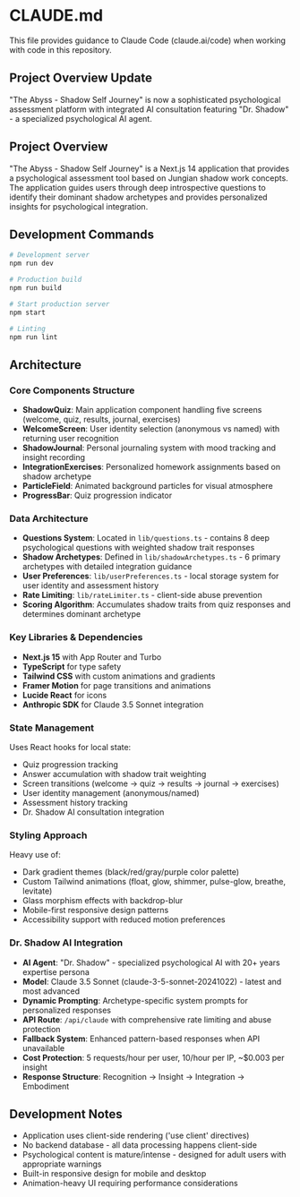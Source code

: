 # CLAUDE.md

This file provides guidance to Claude Code (claude.ai/code) when working with code in this repository.

## Project Overview Update

"The Abyss - Shadow Self Journey" is now a sophisticated psychological assessment platform with integrated AI consultation featuring "Dr. Shadow" - a specialized psychological AI agent.

## Project Overview

"The Abyss - Shadow Self Journey" is a Next.js 14 application that provides a psychological assessment tool based on Jungian shadow work concepts. The application guides users through deep introspective questions to identify their dominant shadow archetypes and provides personalized insights for psychological integration.

## Development Commands

```bash
# Development server
npm run dev

# Production build  
npm run build

# Start production server
npm start

# Linting
npm run lint
```

## Architecture

### Core Components Structure

- **ShadowQuiz**: Main application component handling five screens (welcome, quiz, results, journal, exercises)
- **WelcomeScreen**: User identity selection (anonymous vs named) with returning user recognition
- **ShadowJournal**: Personal journaling system with mood tracking and insight recording
- **IntegrationExercises**: Personalized homework assignments based on shadow archetype
- **ParticleField**: Animated background particles for visual atmosphere
- **ProgressBar**: Quiz progression indicator

### Data Architecture

- **Questions System**: Located in `lib/questions.ts` - contains 8 deep psychological questions with weighted shadow trait responses
- **Shadow Archetypes**: Defined in `lib/shadowArchetypes.ts` - 6 primary archetypes with detailed integration guidance
- **User Preferences**: `lib/userPreferences.ts` - local storage system for user identity and assessment history
- **Rate Limiting**: `lib/rateLimiter.ts` - client-side abuse prevention
- **Scoring Algorithm**: Accumulates shadow traits from quiz responses and determines dominant archetype

### Key Libraries & Dependencies

- **Next.js 15** with App Router and Turbo
- **TypeScript** for type safety
- **Tailwind CSS** with custom animations and gradients
- **Framer Motion** for page transitions and animations
- **Lucide React** for icons
- **Anthropic SDK** for Claude 3.5 Sonnet integration

### State Management

Uses React hooks for local state:
- Quiz progression tracking
- Answer accumulation with shadow trait weighting
- Screen transitions (welcome → quiz → results → journal → exercises)
- User identity management (anonymous/named)
- Assessment history tracking
- Dr. Shadow AI consultation integration

### Styling Approach

Heavy use of:
- Dark gradient themes (black/red/gray/purple color palette)
- Custom Tailwind animations (float, glow, shimmer, pulse-glow, breathe, levitate)
- Glass morphism effects with backdrop-blur
- Mobile-first responsive design patterns
- Accessibility support with reduced motion preferences

### Dr. Shadow AI Integration

- **AI Agent**: "Dr. Shadow" - specialized psychological AI with 20+ years expertise persona
- **Model**: Claude 3.5 Sonnet (claude-3-5-sonnet-20241022) - latest and most advanced
- **Dynamic Prompting**: Archetype-specific system prompts for personalized responses
- **API Route**: `/api/claude` with comprehensive rate limiting and abuse protection
- **Fallback System**: Enhanced pattern-based responses when API unavailable
- **Cost Protection**: 5 requests/hour per user, 10/hour per IP, ~$0.003 per insight
- **Response Structure**: Recognition → Insight → Integration → Embodiment

## Development Notes

- Application uses client-side rendering ('use client' directives)
- No backend database - all data processing happens client-side
- Psychological content is mature/intense - designed for adult users with appropriate warnings
- Built-in responsive design for mobile and desktop
- Animation-heavy UI requiring performance considerations